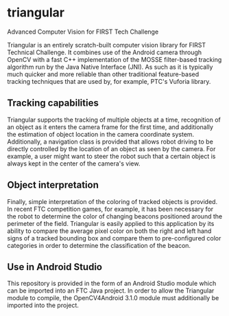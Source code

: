 # triangular
Advanced Computer Vision for FIRST Tech Challenge

Triangular is an entirely scratch-built computer vision library for FIRST Technical Challenge. It combines use of the Android camera through OpenCV with a fast C++ implementation of the MOSSE filter-based tracking algorithm run by the Java Native Interface (JNI). As such as it is typically much quicker and more reliable than other traditional feature-based tracking techniques that are used by, for example, PTC's Vuforia library. 

## Tracking capabilities
Triangular supports the tracking of multiple objects at a time, recognition of an object as it enters the camera frame for the first time, and additionally the estimation of object location in the camera coordinate system. Additionally, a navigation class is provided that allows robot driving to be directly controlled by the location of an object as seen by the camera. For example, a user might want to steer the robot such that a certain object is always kept in the center of the camera's view. 

## Object interpretation
Finally, simple interpretation of the coloring of tracked objects is provided. In recent FTC competition games, for example, it has been necessary for the robot to determine the color of changing beacons positioned around the perimeter of the field. Triangular is easily applied to this application by its ability to compare the average pixel color on both the right and left hand signs of a tracked bounding box and compare them to pre-configured color categories in order to determine the classification of the beacon. 

## Use in Android Studio
This repository is provided in the form of an Android Studio module which can be imported into an FTC Java project. In order to allow the Triangular module to compile, the OpenCV4Android 3.1.0 module must additionally be imported into the project.
